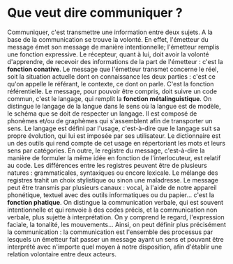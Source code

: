 # Que veut dire communiquer ?
Communiquer, c'est transmettre une information entre deux sujets.
A la base de la communication se trouve la volonté. En effet, l'émetteur du message émet son message de manière intentionnelle; l'émetteur remplis une fonction expressive. Le récepteur, quant à lui, doit avoir la volonté d'apprendre, de recevoir des informations de la part de l'émetteur : c'est la **fonction conative**.
Le message que l'émetteur transmet concerne le réel, soit la situation actuelle dont on connaissance les deux parties : c'est ce qu'on appelle le référant, le contexte, ce dont on parle. C'est la fonction référentielle.
Le message, pour pouvoir être compris, doit suivre un code commun, c'est le langage, qui remplit la **fonction métalinguistique**. On distingue le langage de la langue dans le sens où la langue est de modèle, le schéma que se doit de respecter un langage. Il est composé de phonèmes et/ou de graphèmes qui s'assemblent afin de transporter un sens. Le langage est défini par l'usage, c'est-à-dire que le langage suit sa propre évolution, qui lui est imposée par ses utilisateur. Le dictionnaire est un des outils qui rend compte de cet usage en répertoriant les mots et leurs sens par catégories. En outre, le registre du message, c'est-à-dire la manière de formuler la même idée en fonction de l'interlocuteur, est relatif au code. Les différences entre les registres peuvent être de plusieurs natures : grammaticales, syntaxiques ou encore lexicale. Le mélange des registres trahit un choix stylistique ou sinon une maladresse.
Le message peut être transmis par plusieurs canaux : vocal, à l'aide de notre appareil phonétique, textuel avec des outils informatiques ou du papier… c'est la **fonction phatique**. On distingue la communication verbale, qui est souvent intentionnelle et qui renvoie à des codes précis, et la communication non verbale, plus sujette à interprétation. On y comprend le regard, l'expression faciale, la tonalité, les mouvements… 
Ainsi, on peut définir plus précisément la communication : la communication est l'ensemble des processus par lesquels un émetteur fait passer un message ayant un sens et pouvant être interprété avec n'importe quel moyen à notre disposition, afin d'établir une relation volontaire entre deux acteurs.